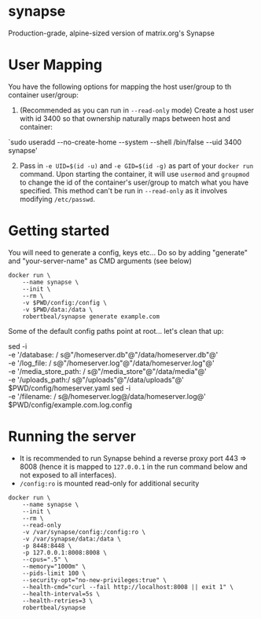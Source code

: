 # synapse
Production-grade, alpine-sized version of matrix.org's Synapse

# User Mapping

You have the following options for mapping the host user/group to th container user/group:

1. (Recommended as you can run in `--read-only` mode) Create a host user with id 3400 so that ownership naturally maps between host and container:

`sudo useradd --no-create-home --system --shell /bin/false --uid 3400 synapse'

2. Pass in `-e UID=$(id -u)` and `-e GID=$(id -g)` as part of your `docker run` command. Upon starting the container, it will use `usermod` and `groupmod` to change the id of the container's user/group to match what you have specified. This method can't be run in `--read-only` as it involves modifying `/etc/passwd`.

# Getting started

You will need to generate a config, keys etc... Do so by adding "generate" and "your-server-name" as CMD arguments (see below)

```
docker run \
    --name synapse \
    --init \
    --rm \
    -v $PWD/config:/config \
    -v $PWD/data:/data \
    robertbeal/synapse generate example.com
```

Some of the default config paths point at root... let's clean that up:

sed -i \
    -e '/database: / s@"/homeserver.db"@"/data/homeserver.db"@' \
    -e '/log_file: / s@"/homeserver.log"@"/data/homeserver.log"@' \
    -e '/media_store_path: / s@"/media_store"@"/data/media"@' \
    -e '/uploads_path:/ s@"/uploads"@"/data/uploads"@' \
    $PWD/config/homeserver.yaml
sed -i \
    -e '/filename: / s@/homeserver.log@/data/homeserver.log@' \
    $PWD/config/example.com.log.config

# Running the server

* It is recommended to run Synapse behind a reverse proxy port 443 => 8008 (hence it is mapped to `127.0.0.1` in the run command below and not exposed to all interfaces). 
* `/config:ro` is mounted read-only for additional security

```
docker run \
    --name synapse \
    --init \
    --rm \
    --read-only
    -v /var/synapse/config:/config:ro \
    -v /var/synapse/data:/data \
    -p 8448:8448 \
    -p 127.0.0.1:8008:8008 \
    --cpus=".5" \
    --memory="1000m" \
    --pids-limit 100 \
    --security-opt="no-new-privileges:true" \
    --health-cmd="curl --fail http://localhost:8008 || exit 1" \
    --health-interval=5s \
    --health-retries=3 \
    robertbeal/synapse
```

